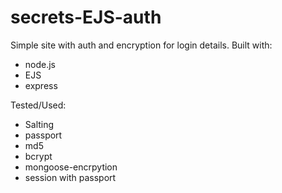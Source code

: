 # secrets-EJS-auth

Simple site with auth and encryption for login details. 
Built with:
  - node.js
  - EJS 
  - express
  

  Tested/Used:
  - Salting
  - passport
  - md5
  - bcrypt
  - mongoose-encrpytion
  - session with passport
